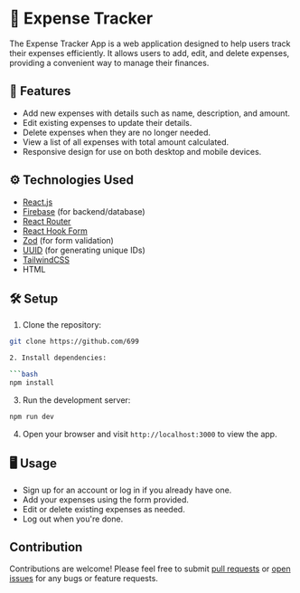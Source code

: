 # 💸 Expense Tracker 

The Expense Tracker App is a web application designed to help users track their expenses efficiently. It allows users to add, edit, and delete expenses, providing a convenient way to manage their finances.




## 🌟 Features

- Add new expenses with details such as name, description, and amount.
- Edit existing expenses to update their details.
- Delete expenses when they are no longer needed.
- View a list of all expenses with total amount calculated.
- Responsive design for use on both desktop and mobile devices.

## ⚙️ Technologies Used

- [React.js](https://react.dev/)
- [Firebase](https://firebase.google.com/) (for backend/database)
- [React Router](https://reactrouter.com/)
- [React Hook Form](https://react-hook-form.com/)
- [Zod](https://zod.dev/) (for form validation)
- [UUID](https://www.npmjs.com/package/uuid) (for generating unique IDs)
- [TailwindCSS](https://tailwindcss.com/)
- HTML

## 🛠️ Setup

1. Clone the repository:

```bash
git clone https://github.com/699

2. Install dependencies:

```bash
npm install
```

3. Run the development server:

```bash
npm run dev
```

4. Open your browser and visit `http://localhost:3000` to view the app.

## 🖥️ Usage

- Sign up for an account or log in if you already have one.
- Add your expenses using the form provided.
- Edit or delete existing expenses as needed.
- Log out when you're done.

## Contribution

Contributions are welcome! Please feel free to submit [pull requests](https://github.com/webdev699/expense-tracker/pulls) or [open issues](https://github.com/danielace1/expense-tracker-app/issues) for any bugs or feature requests.


